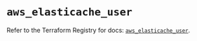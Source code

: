 # `aws_elasticache_user`

Refer to the Terraform Registry for docs: [`aws_elasticache_user`](https://registry.terraform.io/providers/hashicorp/aws/6.7.0/docs/resources/elasticache_user).
